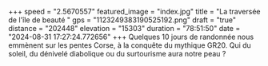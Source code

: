 +++
speed = "2.5670557"
featured_image = "index.jpg"
title = "La traversée de l'île de beauté "
gps = "1123249383190525192.png"
draft = "true"
distance = "202448"
elevation = "15303"
duration = "78:51:50"
date = "2024-08-31 17:27:24.772656"
+++
Quelques 10 jours de randonnée nous emmènent sur les pentes Corse, à la conquête du mythique GR20. Qui du soleil, du dénivelé diabolique ou du surtourisme aura notre peau ?
